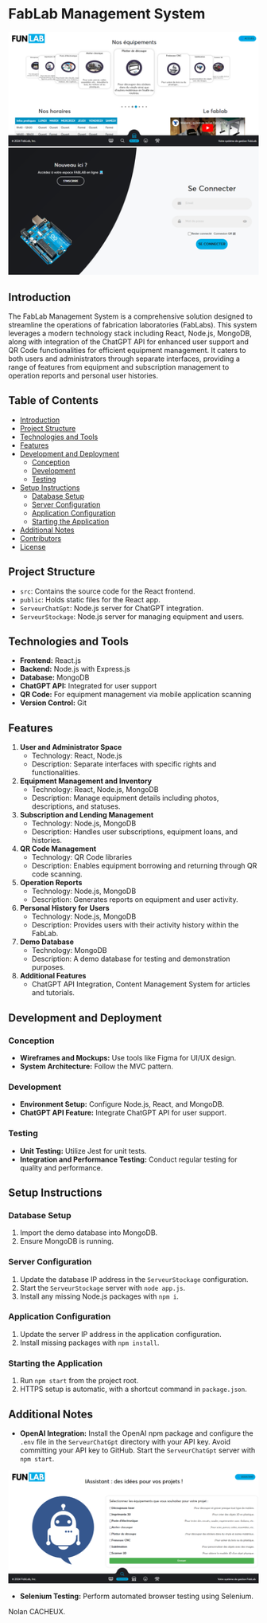 # FabLab Management System

![Photo README3](readme3.png)  
![Photo README1](readme1.png)


## Introduction

The FabLab Management System is a comprehensive solution designed to streamline the operations of fabrication laboratories (FabLabs). This system leverages a modern technology stack including React, Node.js, MongoDB, along with integration of the ChatGPT API for enhanced user support and QR Code functionalities for efficient equipment management. It caters to both users and administrators through separate interfaces, providing a range of features from equipment and subscription management to operation reports and personal user histories.

## Table of Contents

- [Introduction](#introduction)
- [Project Structure](#project-structure)
- [Technologies and Tools](#technologies-and-tools)
- [Features](#features)
- [Development and Deployment](#development-and-deployment)
  - [Conception](#conception)
  - [Development](#development)
  - [Testing](#testing)
- [Setup Instructions](#setup-instructions)
  - [Database Setup](#database-setup)
  - [Server Configuration](#server-configuration)
  - [Application Configuration](#application-configuration)
  - [Starting the Application](#starting-the-application)
- [Additional Notes](#additional-notes)
- [Contributors](#contributors)
- [License](#license)

## Project Structure

- `src`: Contains the source code for the React frontend.
- `public`: Holds static files for the React app.
- `ServeurChatGpt`: Node.js server for ChatGPT integration.
- `ServeurStockage`: Node.js server for managing equipment and users.

## Technologies and Tools

- **Frontend:** React.js
- **Backend:** Node.js with Express.js
- **Database:** MongoDB
- **ChatGPT API:** Integrated for user support
- **QR Code:** For equipment management via mobile application scanning
- **Version Control:** Git

## Features

1. **User and Administrator Space**
   - Technology: React, Node.js
   - Description: Separate interfaces with specific rights and functionalities.
2. **Equipment Management and Inventory**
   - Technology: React, Node.js, MongoDB
   - Description: Manage equipment details including photos, descriptions, and statuses.
3. **Subscription and Lending Management**
   - Technology: Node.js, MongoDB
   - Description: Handles user subscriptions, equipment loans, and histories.
4. **QR Code Management**
   - Technology: QR Code libraries
   - Description: Enables equipment borrowing and returning through QR code scanning.
5. **Operation Reports**
   - Technology: Node.js, MongoDB
   - Description: Generates reports on equipment and user activity.
6. **Personal History for Users**
   - Technology: Node.js, MongoDB
   - Description: Provides users with their activity history within the FabLab.
7. **Demo Database**
   - Technology: MongoDB
   - Description: A demo database for testing and demonstration purposes.
8. **Additional Features**
   - ChatGPT API Integration, Content Management System for articles and tutorials.

## Development and Deployment

### Conception

- **Wireframes and Mockups:** Use tools like Figma for UI/UX design.
- **System Architecture:** Follow the MVC pattern.

### Development

- **Environment Setup:** Configure Node.js, React, and MongoDB.
- **ChatGPT API Feature:** Integrate ChatGPT API for user support.

### Testing

- **Unit Testing:** Utilize Jest for unit tests.
- **Integration and Performance Testing:** Conduct regular testing for quality and performance.

## Setup Instructions

### Database Setup

1. Import the demo database into MongoDB.
2. Ensure MongoDB is running.

### Server Configuration

1. Update the database IP address in the `ServeurStockage` configuration.
2. Start the `ServeurStockage` server with `node app.js`.
3. Install any missing Node.js packages with `npm i`.

### Application Configuration

1. Update the server IP address in the application configuration.
2. Install missing packages with `npm install`.

### Starting the Application

1. Run `npm start` from the project root.
2. HTTPS setup is automatic, with a shortcut command in `package.json`.

## Additional Notes

- **OpenAI Integration:** Install the OpenAI npm package and configure the `.env` file in the `ServeurChatGpt` directory with your API key. Avoid committing your API key to GitHub. Start the `ServeurChatGpt` server with `npm start`.

![Photo README4](readme4.png)

- **Selenium Testing:** Perform automated browser testing using Selenium.


Nolan CACHEUX.